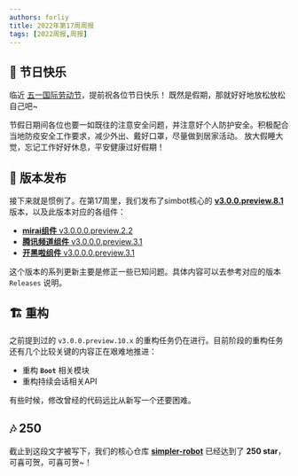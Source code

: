 ```yaml
---
authors: forliy
title: 2022年第17周周报
tags: [2022周报,周报]
---
```

## 🎉 节日快乐
临近 [五一国际劳动节](https://zh.wikipedia.org/wiki/%E5%9B%BD%E9%99%85%E5%8A%B3%E5%8A%A8%E8%8A%82)，提前祝各位节日快乐！
既然是假期，那就好好地放松放松自己吧~ 

节假日期间各位也要一如既往的注意安全问题，并注意好个人防护安全。积极配合当地防疫安全工作要求，减少外出、戴好口罩，尽量做到居家活动。
放大假睡大觉，忘记工作好好休息，平安健康过好假期！


## 🚀 版本发布
接下来就是惯例了。在第17周里，我们发布了simbot核心的 [**v3.0.0.preview.8.1**](https://github.com/ForteScarlet/simpler-robot/releases/tag/v3.0.0.preview.8.1) 版本，以及此版本对应的各组件：

- [**mirai组件** v3.0.0.0.preview.2.2](https://github.com/simple-robot/simbot-component-mirai/releases/tag/v3.0.0.0.preview.2.2)
- [**腾讯频道组件** v3.0.0.0.preview.3.1](https://github.com/simple-robot/simbot-component-tencent-guild/releases/tag/v3.0.0.0.preview.3.1)
- [**开黑啦组件** v3.0.0.0.preview.3.1](https://github.com/simple-robot/simbot-component-kaiheila/releases/tag/v3.0.0.0.preview.3.1)

这个版本的系列更新主要是修正一些已知问题。具体内容可以去参考对应的版本 `Releases` 说明。


## 🏗 重构
之前提到过的 `v3.0.0.preview.10.x` 的重构任务仍在进行。目前阶段的重构任务还有几个比较关键的内容正在艰难地推进：
 
- 重构 **`Boot`** 相关模块
- 重构持续会话相关API

有些时候，修改曾经的代码远比从新写一个还要困难。


## 🎶 250
截止到这段文字被写下，我们的核心仓库 [**simpler-robot**](https://github.com/ForteScarlet/simpler-robot) 已经达到了 **250 star**，可喜可贺，可喜可贺~！




